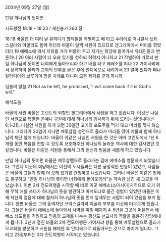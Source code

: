2004년 09월 27일 (월)

만일 하나님의 뜻이면



사도행전 18:18 - 18:23 / 새찬송가 260 장


18:18 바울은 더 여러 날 유하다가 형제들을 작별하고 배 타고 수리아로 떠나갈새 브리스길라와 아굴라도 함께 하더라 바울이 일찍 서원이 있으므로 겐그레아에서 머리를 깎았더라 19 에베소에 와서 저희를 거기 머물러 두고 자기는 회당에 들어가서 유대인들과 변론하니 20 여러 사람이 더 오래 있기를 청하되 허락지 아니하고 21 작별하여 가로되 만일 하나님의 뜻이면 너희에게 돌아오리라 하고 배를 타고 에베소를 떠나 22 가이사랴에서 상륙하여 올라가 교회의 안부를 물은 후에 안디옥으로 내려가서 23 얼마 있다가 떠나 갈라디아와 브루기아 땅을 차례로 다니며 모든 제자를 굳게 하니라

입술의 말씀
21 But as he left, he promised, "I will come back if it is God's will."

해석도움





바울의 서원
바울은 고린도의 외항인 겐그리아에서 서원을 하고 있습니다. 이것은 나실인 서원으로 특별한 은혜나 구원에 대해 하나님께 감사하기 위해 드리는 것입니다(신6:1-21). 나실인 서원을 하게 되면 30일간 고기와 포도주를 먹지 않고 머리를 깎지 않습니다. 그러다가 30일이 지나면 예루살렘 성전으로 올라가 머리를 깎아 예물과 함께 하나님의 제단 앞에 드립니다. 바울이 이같은 나실인 서원을 한 것은 아마 고린도에서 1년 6개월 동안 복음을 전할 수 있도록 보호해주신 하나님의 놀라운 역사에 대한 감사였던 것 같습니다. 바울은 이같은 서원을 통해서 그의 헌신과 믿음을 새롭게 하고 있습니다.  

만일 하나님의 뜻이면
바울은 예루살렘으로 올라가는 길에 에베소를 방문하게 되었습니다. 그런데 이곳의 회당에서는 이전의 도시들과는 다른 긍정적인 반응이 있었고, 사람들은 바울이 그들과 함께 더 오래 있기를 간청하고 나섰습니다. 그러나 바울은 이같은 청에도 불구하고 "만일 하나님의 뜻이면 너희에게 돌아오리라"는 약속만 남긴 채 그곳을 떠났습니다. 이번 2차 전도여행을 시작할 때 바로 이곳 에베소(소아시아)지역으로 오기 위해 무척 애를 쓰다가 하나님의 뜻을 발견하고 마게도냐로 옮긴 경험이 있었던 바울은 이제 자신의 걸음에 대해 철저히 하나님의 뜻을 먼저 앞세우는 사람이 되어 있음을 보게 됩니다. 한편 바울은 그의 동역자인 브리스길라와 아굴라 부부를 이곳에 머무르게 했습니다. 그들은 바울이 에베소에 돌아와서 사역을 마칠 때까지 4-5년을 그곳에 머물면서 에베소 성도들을 격려하고 믿음의 교제를 나누는 평신도 선교사의 역할을 훌륭히 감당해내게 됩니다. 3년에 걸친 바울의 2차 전도여행은 가이사랴 항을 통해 예루살렘으로 올라가 모교회를 방문하고 서원을 해제한 후 안디옥으로 되돌아오는 것으로 마치게 됩니다. 그리고 23절부터는 3차 전도여행이 시작되고 있습니다.